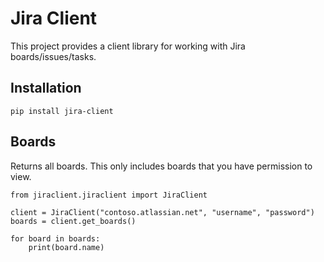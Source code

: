 Jira Client
===========
This project provides a client library for working with Jira boards/issues/tasks.

Installation
------------
```
pip install jira-client
```

Boards
------
Returns all boards. This only includes boards that you have permission to view.
```
from jiraclient.jiraclient import JiraClient

client = JiraClient("contoso.atlassian.net", "username", "password")
boards = client.get_boards()

for board in boards:
    print(board.name)
```